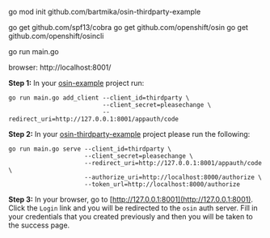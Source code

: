 go mod init github.com/bartmika/osin-thirdparty-example

go get github.com/spf13/cobra
go get github.com/openshift/osin
go get github.com/openshift/osincli

go run main.go

browser: http://localhost:8001/


**Step 1:** In your [osin-example](http://github.com/bartmika/osin-example) project run:

```
go run main.go add_client --client_id=thirdparty \
                          --client_secret=pleasechange \
                          --redirect_uri=http://127.0.0.1:8001/appauth/code
```

**Step 2:** In your [osin-thirdparty-example](https://github.com/bartmika/osin-thirdparty-example) project please run the following:

```
go run main.go serve --client_id=thirdparty \
                     --client_secret=pleasechange \
                     --redirect_uri=http://127.0.0.1:8001/appauth/code \
                     --authorize_uri=http://localhost:8000/authorize \
                     --token_url=http://localhost:8000/authorize

```

**Step 3:** In your browser, go to [http://127.0.0.1:8001](http://127.0.0.1:8001). Click the `Login` link and you will be redirected to the `osin` auth server. Fill in your credentials that you created previously and then you will be taken to the success page.
